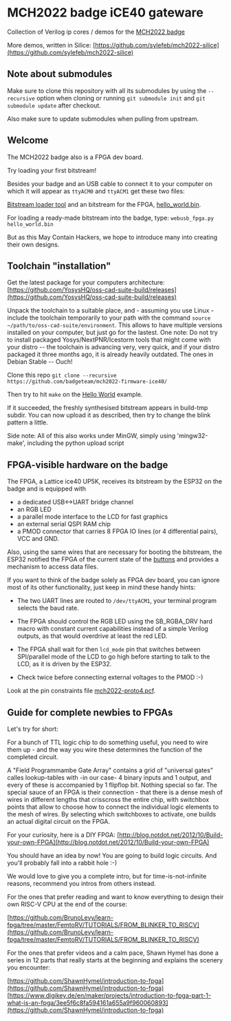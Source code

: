 MCH2022 badge iCE40 gateware
============================

Collection of Verilog ip cores / demos for the [MCH2022 badge](https://github.com/badgeteam/mch2022-badge-hardware)

More demos, written in Silice: [https://github.com/sylefeb/mch2022-silice](https://github.com/sylefeb/mch2022-silice)

Note about submodules
---------------------

Make sure to clone this repository with all its submodules by using
the `--recursive` option when cloning or running `git submodule init` and
`git submodule update` after checkout.

Also make sure to update submodules when pulling from upstream.

Welcome
---------------------

The MCH2022 badge also is a FPGA dev board.

Try loading your first bitstream!

Besides your badge and an USB cable to connect it to your computer on which it will appear as `ttyACM0` and `ttyACM1` get these two files:

[Bitstream loader tool](https://github.com/badgeteam/mch2022-tools/blob/master/webusb_fpga.py)
and an bitstream for the FPGA, [hello_world.bin](https://github.com/badgeteam/mch2022-firmware-ice40/blob/master/projects/Hello-World/hello_world.bin).

For loading a ready-made bitstream into the badge, type: `webusb_fpga.py hello_world.bin`

But as this May Contain Hackers, we hope to introduce many into creating their own designs.

Toolchain "installation"
---------------------

Get the latest package for your computers architecture: [https://github.com/YosysHQ/oss-cad-suite-build/releases](https://github.com/YosysHQ/oss-cad-suite-build/releases)

Unpack the toolchain to a suitable place, and - assuming you use Linux - include the toolchain temporarily to your path with the command `source ~/path/to/oss-cad-suite/environment`. This allows to have multiple versions installed on your computer, but just go for the lastest. One note: Do not try to install packaged Yosys/NextPNR/Icestorm tools that might come with your distro -- the toolchain is advancing very, very quick, and if your distro packaged it three months ago, it is already heavily outdated. The ones in Debian Stable -- Ouch!

Clone this repo `git clone --recursive https://github.com/badgeteam/mch2022-firmware-ice40/`

Then try to hit `make` on the [Hello World](https://github.com/badgeteam/mch2022-firmware-ice40/blob/master/projects/Hello-World/) example.

If it succeeded, the freshly synthesised bitstream appears in build-tmp subdir. You can now upload it as described, then try to change the blink pattern a little.

Side note: All of this also works under MinGW, simply using 'mingw32-make', including the python upload script

FPGA-visible hardware on the badge
---------------------

The FPGA, a Lattice ice40 UP5K, receives its bitstream by the ESP32 on the badge and is equipped with

* a dedicated USB<->UART bridge channel
* an RGB LED
* a parallel mode interface to the LCD for fast graphics
* an external serial QSPI RAM chip
* a PMOD connector that carries 8 FPGA IO lines (or 4 differential pairs), VCC and GND.

Also, using the same wires that are necessary for booting the bitstream, the ESP32 notified the FPGA of the current state of the [buttons](https://github.com/badgeteam/mch2022-firmware-ice40/tree/master/projects/Buttons) and provides a mechanism to access data files.

If you want to think of the badge solely as FPGA dev board, you can ignore most of its other functionality, just keep in mind these handy hints:

- The two UART lines are routed to `/dev/ttyACM1`, your terminal program selects the baud rate.

- The FPGA should control the RGB LED using the SB_RGBA_DRV hard macro with constant current capabilities instead of a simple Verilog outputs, as that would overdrive at least the red LED.

- The FPGA shall wait for then `lcd_mode` pin that switches between SPI/parallel mode of the LCD to go high before starting to talk to the LCD, as it is driven by the ESP32.

- Check twice before connecting external voltages to the PMOD :-)

Look at the pin constraints file [mch2022-proto4.pcf](https://github.com/badgeteam/mch2022-firmware-ice40/blob/master/projects/_common/data/mch2022-proto4.pcf).

Guide for complete newbies to FPGAs
---------------------

Let's try for short:

For a bunch of TTL logic chip to do something useful, you need to wire them up - and the way you wire these determines the function of the completed circuit.

A "Field Programmambe Gate Array" contains a grid of "universal gates" calles lookup-tables with -in our case- 4 binary inputs and 1 output, and every of these is accompanied by 1 flipflop bit. Nothing special so far. The special sauce of an FPGA is their connection - that there is a dense mesh of wires in different lengths that crisscross the entire chip, with switchbox points that allow to choose how to connect the individual logic elements to the mesh of wires. By selecting which switchboxes to activate, one builds an actual digital circuit on the FPGA.

For your curiosity, here is a DIY FPGA: [http://blog.notdot.net/2012/10/Build-your-own-FPGA](http://blog.notdot.net/2012/10/Build-your-own-FPGA)

You should have an idea by now! You are going to build logic circuits. And you'll probably fall into a rabbit hole :-)

We would love to give you a complete intro, but for time-is-not-infinite reasons, recommend you intros from others instead.

For the ones that prefer reading and want to know everything to design their own RISC-V CPU at the end of the course:

[https://github.com/BrunoLevy/learn-fpga/tree/master/FemtoRV/TUTORIALS/FROM_BLINKER_TO_RISCV](https://github.com/BrunoLevy/learn-fpga/tree/master/FemtoRV/TUTORIALS/FROM_BLINKER_TO_RISCV)

For the ones that prefer videos and a calm pace, Shawn Hymel has done a series in 12 parts that really starts at the beginning and explains the scenery you encounter:

[https://github.com/ShawnHymel/introduction-to-fpga](https://github.com/ShawnHymel/introduction-to-fpga)
[https://www.digikey.de/en/maker/projects/introduction-to-fpga-part-1-what-is-an-fpga/3ee5f6c8fa594161a655a9f960060893](https://github.com/ShawnHymel/introduction-to-fpga)
